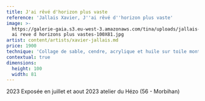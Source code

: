 ```yaml
---
title: J'ai rêvé d'horizon plus vaste
reference: 'Jallais Xavier, J''ai rêvé d''horizon plus vaste'
image: >-
  https://galerie-gaia.s3.eu-west-3.amazonaws.com/tina/uploads/jallais-xavier/galerie-gaia-jallais-xavier-j
  ai reve d horizons plus vastes-100X81.jpg
artist: content/artists/xavier-jallais.md
price: 1900
technique: 'Collage de sable, cendre, acrylique et huile sur toile montée sur châssis'
contextual: true
dimensions:
  height: 100
  width: 81
---
```


2023 Exposée en juillet et aout 2023 atelier du Hézo (56 - Morbihan)
